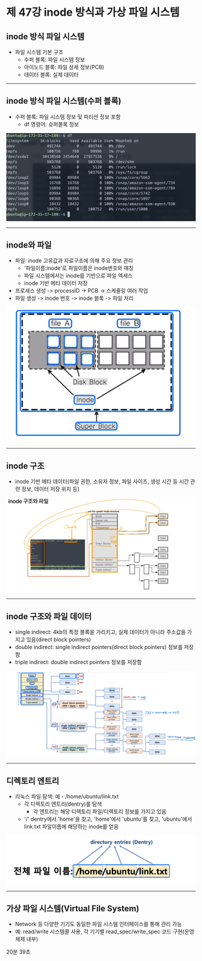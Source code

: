 # 제 47강 inode 방식과 가상 파일 시스템
## inode 방식 파일 시스템 
- 파일 시스템 기본 구조 
  - 수퍼 블록: 파일 시스템 정보 
  - 아이노드 블록: 파일 상세 정보(PCB)
  - 데이터 블록: 실제 데이터 

---
## inode 방식 파일 시스템(수퍼 블록)
- 수퍼 블록: 파일 시스템 정보 및 파티션 정보 포함 
  - df 명령어: 슈퍼블록 정보 

![슈퍼블록 정보](../img/file_system_command.png)

---
## inode와 파일 
- 파일: inode 고유값과 자료구조에 의해 주요 정보 관리 
  - '파일이름:inode'로 파일이름은 inode번호와 매칭 
  - 파일 시스템에서는 inode를 기반으로 파일 엑세스 
  - inode 기반 메타 데이터 저장 
- 프로세스 생성 -> processID -> PCB -> 스케줄링 여러 작업 
- 파일 생성 -> inode 번호 -> inode 블록 -> 파일 처리 

![super block](../img/inode_file.png)

---
## inode 구조 
- inode 기반 메타 데이터(파일 권한, 소유자 정보, 파일 사이즈, 생성 시간 등 시간 관련 정보, 데이터 저장 위치 등)

![inode 구조](../img/inode_structure.png)

---
## inode 구조와 파일 데이터 
- single indirect: 4kb의 특정 블록을 가리키고, 실제 데이터가 아니라 주소값을 가지고 있음(direct block pointers) 
- double indirect: single indirect pointers(direct block pointers) 정보를 저장함
- triple indirect: double indirect pointers 정보를 저장함 

![inode 구조와 파일 데이터](../img/inode_structure_and_file_data.png)

---
## 디렉토리 엔트리 
- 리눅스 파일 탐색: 예 - /home/ubuntu/link.txt
  - 각 디렉토리 엔트리(dentry)를 탐색 
    - 각 엔트리는 해당 디렉토리 파일/디렉토리 정보를 가지고 있음
  - '/' dentry에서 'home'을 찾고, 'home'에서 'ubuntu'를 찾고, 'ubuntu'에서 link.txt 파일이름에 해당하는 inode를 얻음 

![dentry](../img/dentry.png)  

---
## 가상 파일 시스템(Virtual File System)
- Network 등 다양한 기기도 동일한 파일 시스템 인터페이스를 통해 관리 가능 
- 예: read/write 시스템콜 사용, 각 기기별 read_spec/write_spec 코드 구현(운영체제 내부)

20분 39초 